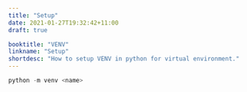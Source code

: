 ```yaml
---
title: "Setup"
date: 2021-01-27T19:32:42+11:00
draft: true

booktitle: "VENV"
linkname: "Setup"
shortdesc: "How to setup VENV in python for virtual environment."
---
```


```python
python -m venv <name>
```


